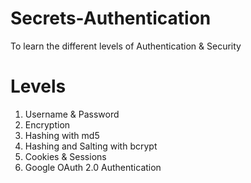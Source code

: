 # Secrets-Authentication
To learn the different levels of Authentication &amp; Security

# Levels
1. Username & Password
2. Encryption
3. Hashing with md5
4. Hashing and Salting with bcrypt
5. Cookies & Sessions
6. Google OAuth 2.0 Authentication
